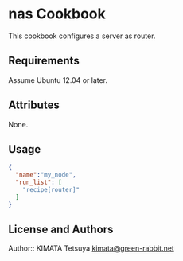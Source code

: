 nas Cookbook
============
This cookbook configures a server as router.

Requirements
------------
Assume Ubuntu 12.04 or later.

Attributes
----------
None.

Usage
-----

```json
{
  "name":"my_node",
  "run_list": [
    "recipe[router]"
  ]
}
```

License and Authors
-------------------
Author:: KIMATA Tetsuya <kimata@green-rabbit.net>
